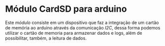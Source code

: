 # Módulo CardSD para arduino
Este _módulo_ consiste em um dispositivo que faz a integração de um cartão de memória ao arduino através da 
comunicação _I2C_, dessa forma podemos utilizar o cartão de memoria para armazenar dados e logs, além de possibilitar, também,  a leitura de dados.
   